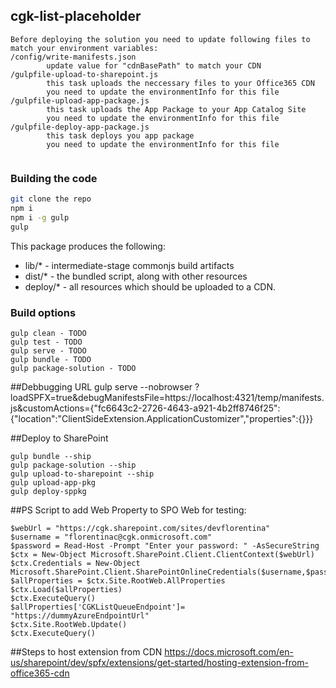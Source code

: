 ## cgk-list-placeholder

```
Before deploying the solution you need to update following files to match your environment variables:
/config/write-manifests.json
        update value for "cdnBasePath" to match your CDN
/gulpfile-upload-to-sharepoint.js
        this task uploads the neccessary files to your Office365 CDN
        you need to update the environmentInfo for this file 
/gulpfile-upload-app-package.js
        this task uploads the App Package to your App Catalog Site
        you need to update the environmentInfo for this file 
/gulpfile-deploy-app-package.js
        this task deploys you app package
        you need to update the environmentInfo for this file 
      
```
### Building the code

```bash
git clone the repo
npm i
npm i -g gulp
gulp
```

This package produces the following:

* lib/* - intermediate-stage commonjs build artifacts
* dist/* - the bundled script, along with other resources
* deploy/* - all resources which should be uploaded to a CDN.

### Build options
```
gulp clean - TODO
gulp test - TODO
gulp serve - TODO
gulp bundle - TODO
gulp package-solution - TODO
```

##Debbugging URL
gulp serve --nobrowser
?loadSPFX=true&debugManifestsFile=https://localhost:4321/temp/manifests.js&customActions={"fc6643c2-2726-4643-a921-4b2ff8746f25":{"location":"ClientSideExtension.ApplicationCustomizer","properties":{}}}

##Deploy to SharePoint
```
gulp bundle --ship
gulp package-solution --ship
gulp upload-to-sharepoint --ship
gulp upload-app-pkg
gulp deploy-sppkg
```
##PS Script to add Web Property to SPO Web for testing:
```
$webUrl = "https://cgk.sharepoint.com/sites/devflorentina"
$username = "florentinac@cgk.onmicrosoft.com"
$password = Read-Host -Prompt "Enter your password: " -AsSecureString
$ctx = New-Object Microsoft.SharePoint.Client.ClientContext($webUrl)
$ctx.Credentials = New-Object Microsoft.SharePoint.Client.SharePointOnlineCredentials($username,$password)
$allProperties = $ctx.Site.RootWeb.AllProperties
$ctx.Load($allProperties)
$ctx.ExecuteQuery()
$allProperties['CGKListQueueEndpoint']= "https://dummyAzureEndpointUrl"
$ctx.Site.RootWeb.Update()
$ctx.ExecuteQuery()
```

##Steps to host extension from CDN
https://docs.microsoft.com/en-us/sharepoint/dev/spfx/extensions/get-started/hosting-extension-from-office365-cdn